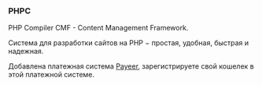 ### PHPC
PHP Compiler CMF - Content Management Framework.

Система для разработки сайтов на PHP − простая, удобная, быстрая и надежная.

Добавлена платежная система [Payeer](https://payeer.com/04806766), зарегистрируете свой кошелек в этой платежной системе.
